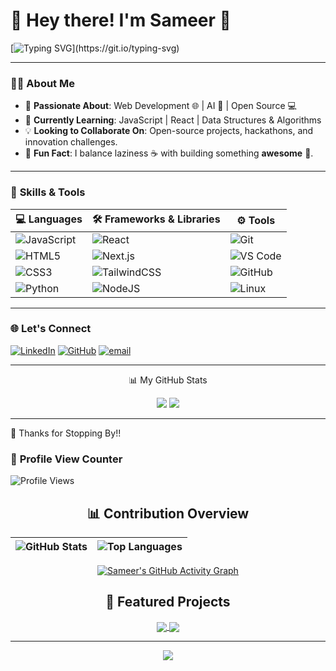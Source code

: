 # 👋 Hey there! I'm **Sameer** 🚀  

[![Typing SVG](https://readme-typing-svg.herokuapp.com?font=Fira+Code&size=20&duration=4000&pause=1000&color=36BCF7&width=435&lines=Hey+there!+I'm+Sameer.;Web+Dev+and+AI+Enthusiast.;Open+Source+Contributor.;Balancing+laziness+and+building+something+awesome!)](https://git.io/typing-svg)

---

### 🧑‍💻 **About Me**  
- 🔭 **Passionate About**: Web Development 🌐 | AI 🤖 | Open Source 💻   
- 🌱 **Currently Learning**: JavaScript | React | Data Structures & Algorithms   
- 💡 **Looking to Collaborate On**: Open-source projects, hackathons, and innovation challenges.  
- 🎯 **Fun Fact**: I balance laziness ☕ with building something **awesome** 🚀.   

---

### 🚀 **Skills & Tools**  

| 💻 Languages | 🛠️ Frameworks & Libraries | ⚙️ Tools |
|--------------|-----------------------|-------------|
| ![JavaScript](https://img.shields.io/badge/JavaScript-%23323330.svg?style=for-the-badge&logo=javascript&logoColor=%23F7DF1E) | ![React](https://img.shields.io/badge/React-%2320232a.svg?style=for-the-badge&logo=react&logoColor=%2361DAFB) | ![Git](https://img.shields.io/badge/Git-%23F05033.svg?style=for-the-badge&logo=git&logoColor=white) |
| ![HTML5](https://img.shields.io/badge/HTML5-%23E34F26.svg?style=for-the-badge&logo=html5&logoColor=white) | ![Next.js](https://img.shields.io/badge/Next.js-black?style=for-the-badge&logo=next.js&logoColor=white) | ![VS Code](https://img.shields.io/badge/VS%20Code-0078d7.svg?style=for-the-badge&logo=visual-studio-code&logoColor=white) |
| ![CSS3](https://img.shields.io/badge/CSS3-%231572B6.svg?style=for-the-badge&logo=css3&logoColor=white) | ![TailwindCSS](https://img.shields.io/badge/TailwindCSS-%2338B2AC.svg?style=for-the-badge&logo=tailwind-css&logoColor=white) | ![GitHub](https://img.shields.io/badge/GitHub-%23121011.svg?style=for-the-badge&logo=github&logoColor=white) |
| ![Python](https://img.shields.io/badge/Python-%233776AB.svg?style=for-the-badge&logo=python&logoColor=white) | ![NodeJS](https://img.shields.io/badge/Node.js-6DA55F?style=for-the-badge&logo=node.js&logoColor=white) | ![Linux](https://img.shields.io/badge/Linux-FCC624?style=for-the-badge&logo=linux&logoColor=black) |

---

### 🌐 **Let's Connect**  

[![LinkedIn](https://img.shields.io/badge/LinkedIn-%230077B5.svg?logo=linkedin&logoColor=white)](https://linkedin.com/in/https://www.linkedin.com/in/sameer-pawar-a545b0358/)
[![GitHub](https://img.shields.io/badge/GitHub-Follow-black?style=flat&logo=github)](https://github.com/sammy200-ui) 
[![email](https://img.shields.io/badge/Email-D14836?logo=gmail&logoColor=white)](mailto:pawar96sameer@gmail.com)

---
<div align="center">
📊 My GitHub Stats

![](https://github-readme-stats.vercel.app/api?username=sammy200-ui&theme=dark&hide_border=false&include_all_commits=true&count_private=true) ![](https://nirzak-streak-stats.vercel.app/?user=sammy200-ui&theme=dark&hide_border=false)<br/>

---
</div>
🎉 Thanks for Stopping By!!

### 👀 **Profile View Counter**
![Profile Views](https://komarev.com/ghpvc/?username=samatrix&color=blue&style=flat-square)

<div align="center">

## 📊 Contribution Overview

| ![GitHub Stats](https://github-readme-stats.vercel.app/api?username=sammy200-ui&show_icons=true&theme=dark&hide_border=true) | ![Top Languages](https://github-readme-stats.vercel.app/api/top-langs/?username=sammy200-ui&layout=compact&theme=dark&hide_border=true) |
|:---:|:---:|

[![Sameer's GitHub Activity Graph](https://github-readme-activity-graph.vercel.app/graph?username=sammy200-ui&theme=tokyo-night)](https://github.com/ashutosh00710/github-readme-activity-graph)

## 🌟 Featured Projects

<a href="https://github.com/samatrix/project1">
  <img align="center" src="https://github-readme-stats.vercel.app/api/pin/?username=sammy200-ui&repo=project1&theme=tokyonight" />
</a>
<a href="https://github.com/samatrix/project2">
  <img align="center" src="https://github-readme-stats.vercel.app/api/pin/?username=sammy200-ui&repo=project2&theme=tokyonight" />
</a>

</div>

---

<div align="center">
  <img src="https://forthebadge.com/images/badges/built-with-love.svg"/>
</div>

